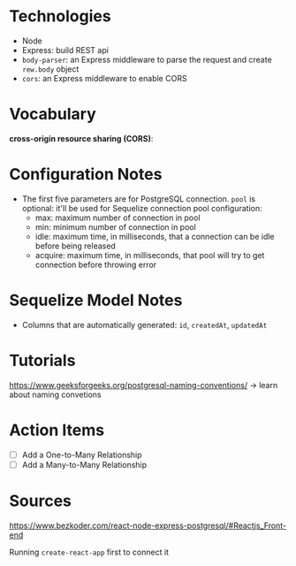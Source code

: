 # Technologies
* Node
* Express: build REST api
* `body-parser`: an Express middleware to parse the request and create `rew.body` object
* `cors`: an Express middleware to enable CORS

# Vocabulary
**cross-origin resource sharing (CORS)**: 

# Configuration Notes
* The first five parameters are for PostgreSQL connection. `pool` is optional: it'll be used for Sequelize connection pool configuration:
    * max: maximum number of connection in pool
    * min: minimum number of connection in pool
    * idle: maximum time, in milliseconds, that a connection can be idle before being released
    * acquire: maximum time, in milliseconds, that pool will try to get connection before throwing error

# Sequelize Model Notes
* Columns that are automatically generated: `id`, `createdAt`, `updatedAt` 

# Tutorials
https://www.geeksforgeeks.org/postgresql-naming-conventions/ -> learn about naming convetions

# Action Items
- [ ] Add a One-to-Many Relationship
- [ ] Add a Many-to-Many Relationship

# Sources
https://www.bezkoder.com/react-node-express-postgresql/#Reactjs_Front-end

Running `create-react-app` first to connect it